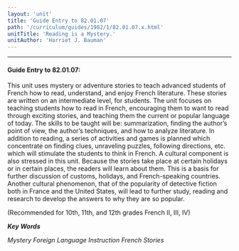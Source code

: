 ```yaml
---
layout: 'unit'
title: 'Guide Entry to 82.01.07'
path: '/curriculum/guides/1982/1/82.01.07.x.html'
unitTitle: 'Reading is a Mystery.'
unitAuthor: 'Harriet J. Bauman'
---
```


<body>
<hr/>
 <h4>
  Guide Entry to 82.01.07:
 </h4>
 This unit uses mystery or adventure stories to teach advanced students of French how to read, understand, and enjoy French literature.  These stories are written on an intermediate level, for students.  The unit focuses on teaching students how to read in French, encouraging them to want to read through exciting stories, and teaching them the current or popular language of today.  The skills to be taught will be: summarization, finding the author’s point of view, the author’s techniques, and how to analyze literature.  In addition to reading, a series of activities and games is planned which concentrate on finding clues, unraveling puzzles, following directions, etc.  which will stimulate the students to think in French.  A cultural component is also stressed in this unit.  Because the stories take place at certain holidays or in certain places, the readers will learn about them. This is a basis for further discussion of customs, holidays, and French-speaking countries.  Another cultural phenomenon, that of the popularity of detective fiction both in France and the United States, will lead to further study, reading and research to develop the answers to why they are so popular.
 <p>
  (Recommended for 10th, 11th, and 12th grades French II, III, IV)
 </p>
<p>
  <b>
   <i>
    Key Words
   </i>
  </b>
  <br/>
 </p>
 <p>
  <i>
   Mystery Foreign Language Instruction French Stories
  </i>
 </p>

</body>
